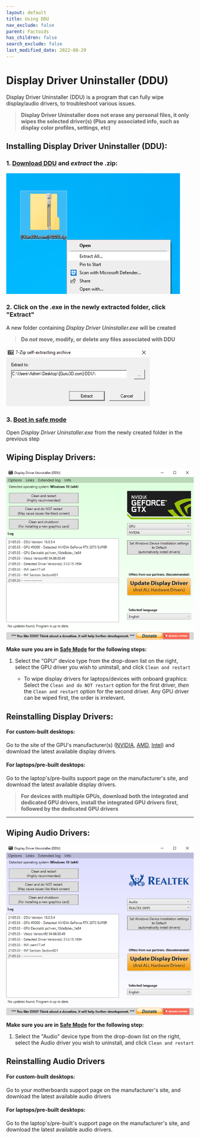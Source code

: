 ```yaml
---
layout: default
title: Using DDU
nav_exclude: false
parent: Factoids
has_children: false
search_exclude: false
last_modified_date: 2022-08-29
---
```

# Display Driver Uninstaller (DDU)

Display Driver Uninstaller (DDU) is a program that can fully wipe display/audio drivers, to troubleshoot various issues.

> **Display Driver Uninstaller does not erase any personal files, it only wipes the selected driver(s) (Plus any associated info, such as display color profiles, settings, etc)**

## Installing Display Driver Uninstaller (DDU):

### **1.** [**Download DDU**](https://www.guru3d.com/files-get/display-driver-uninstaller-download,19.html) **and _extract_ the .zip**:

![dduzip.png](/assets/factoids/dduzip.png)

### **2. Click on the .exe in the newly extracted folder, click "Extract"**
A new folder containing _Display Driver Uninstaller.exe_ will be created

> **Do _not_ move, modify, or delete any files associated with DDU**


![dduextract.png](/assets/factoids/dduextract.png)
### **3.** [**Boot in safe mode**](https://support.microsoft.com/en-us/help/12376/windows-10-start-your-pc-in-safe-mode) 
 Open _Display Driver Uninstaller.exe_ from the newly created folder in the previous step

## Wiping Display Drivers:
![ddunvidia.png](/assets/factoids/dduvideo.png)

**Make sure you are in [Safe Mode](https://support.microsoft.com/en-us/help/12376/windows-10-start-your-pc-in-safe-mode) for the following steps:**

1. Select the "GPU" device type from the drop-down list on the right, select the GPU driver you wish to uninstall, and click `Clean and restart`
  
   * To wipe display drivers for laptops/devices with onboard graphics: Select the `Clean and do NOT restart` option for the first driver, _then_ the `Clean and restart` option for the second driver. Any GPU driver can be wiped first, the order is irrelevant.


## Reinstalling Display Drivers:
  
#### For custom-built desktops:
Go to the site of the GPU's manufacturer(s) ([NVIDIA](https://www.nvidia.com/Download/index.aspx), [AMD](https://www.amd.com/en/support), [Intel](https://www.intel.com/content/www/us/en/download-center/home.html)) and download the latest available display drivers.

#### For laptops/pre-built desktops:
Go to the laptop's/pre-builts support page on the manufacturer's site, and download the latest available display drivers.

> **For devices with multiple GPUs, download both the integrated and dedicated GPU drivers, install the integrated GPU drivers first, followed by the dedicated GPU drivers**
  
  
---
  

## Wiping Audio Drivers:
![dduaudio.png](/assets/factoids/dduaudio.png)
  
**Make sure you are in [Safe Mode](https://support.microsoft.com/en-us/help/12376/windows-10-start-your-pc-in-safe-mode) for the following step:**

1. Select the "Audio" device type from the drop-down list on the right, select the Audio driver you wish to uninstall, and click `Clean and restart`

## Reinstalling Audio Drivers
#### For custom-built desktops:
Go to your motherboards support page on the manufacturer's site, and download the latest available audio drivers

#### For laptops/pre-built desktops:
Go to the laptop's/pre-built's support page on the manufacturer's site, and download the latest available audio drivers.




